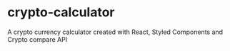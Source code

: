 # crypto-calculator
A crypto currency calculator created with React, Styled Components and Crypto compare API
